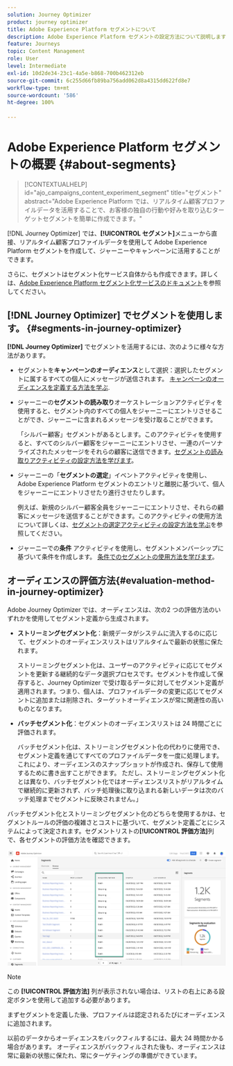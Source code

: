 ```yaml
---
solution: Journey Optimizer
product: journey optimizer
title: Adobe Experience Platform セグメントについて
description: Adobe Experience Platform セグメントの設定方法について説明します
feature: Journeys
topic: Content Management
role: User
level: Intermediate
exl-id: 10d2de34-23c1-4a5e-b868-700b462312eb
source-git-commit: 6c255d66fb89ba756add062d8a4315dd622fd8e7
workflow-type: tm+mt
source-wordcount: '586'
ht-degree: 100%

---
```


# Adobe Experience Platform セグメントの概要 {#about-segments}

>[!CONTEXTUALHELP]
>id="ajo_campaigns_content_experiment_segment"
>title="セグメント"
>abstract="Adobe Experience Platform では、リアルタイム顧客プロファイルデータを活用することで、お客様の独自の行動や好みを取り込むターゲットセグメントを簡単に作成できます。"

[!DNL Journey Optimizer] では、**[!UICONTROL セグメント]**&#x200B;メニューから直接、リアルタイム顧客プロファイルデータを使用して Adobe Experience Platform セグメントを作成して、ジャーニーやキャンペーンに活用することができます。

さらに、セグメントはセグメント化サービス自体からも作成できます。詳しくは、[Adobe Experience Platform セグメント化サービスのドキュメント](https://experienceleague.adobe.com/docs/experience-platform/segmentation/home.html?lang=ja)を参照してください。

## [!DNL Journey Optimizer] でセグメントを使用します。 {#segments-in-journey-optimizer}

**[!DNL Journey Optimizer]** でセグメントを活用するには、次のように様々な方法があります。

* セグメントを&#x200B;**キャンペーンのオーディエンス**&#x200B;として選択：選択したセグメントに属するすべての個人にメッセージが送信されます。 [キャンペーンのオーディエンスを定義する方法を学ぶ](../campaigns/create-campaign.md#define-the-audience-audience).

* ジャーニーの&#x200B;**セグメントの読み取り**&#x200B;オーケストレーションアクティビティを使用すると、セグメント内のすべての個人をジャーニーにエントリさせることができ、ジャーニーに含まれるメッセージを受け取ることができます。

   「シルバー顧客」セグメントがあるとします。このアクティビティを使用すると、すべてのシルバー顧客をジャーニーにエントリさせ、一連のパーソナライズされたメッセージをそれらの顧客に送信できます。[セグメントの読み取りアクティビティの設定方法を学びます](../building-journeys/read-segment.md#configuring-segment-trigger-activity)。

* ジャーニーの「**セグメントの選定**」イベントアクティビティを使用し、Adobe Experience Platform セグメントのエントリと離脱に基づいて、個人をジャーニーにエントリさせたり進行させたりします。

   例えば、新規のシルバー顧客全員をジャーニーにエントリさせ、それらの顧客にメッセージを送信することができます。このアクティビティの使用方法について詳しくは、[セグメントの選定アクティビティの設定方法を学ぶ](../building-journeys/segment-qualification-events.md)を参照してください。

* ジャーニーでの&#x200B;**条件** アクティビティを使用し、セグメントメンバーシップに基づいて条件を作成します。 [条件でのセグメントの使用方法を学びます](../building-journeys/condition-activity.md#using-a-segment)。

## オーディエンスの評価方法{#evaluation-method-in-journey-optimizer}

Adobe Journey Optimizer では、オーディエンスは、次の2 つの評価方法のいずれかを使用してセグメント定義から生成されます。

* **ストリーミングセグメント化**：新規データがシステムに流入するのに応じて、セグメントのオーディエンスリストはリアルタイムで最新の状態に保たれます。

   ストリーミングセグメント化は、ユーザーのアクティビティに応じてセグメントを更新する継続的なデータ選択プロセスです。セグメントを作成して保存すると、Journey Optimizer で受け取るデータに対してセグメント定義が 適用されます。つまり、個人は、プロファイルデータの変更に応じてセグメントに追加または削除され、ターゲットオーディエンスが常に関連性の高いものとなります。

* **バッチセグメント化**：セグメントのオーディエンスリストは 24 時間ごとに評価されます。

   バッチセグメント化は、ストリーミングセグメント化の代わりに使用でき、セグメント定義を通じてすべてのプロファイルデータを一度に処理します。 これにより、オーディエンスのスナップショットが作成され、保存して使用するために書き出すことができます。 ただし、ストリーミングセグメント化とは異なり、バッチセグメント化ではオーディエンスリストがリアルタイムで継続的に更新されず、バッチ処理後に取り込まれる新しいデータは次のバッチ処理までセグメントに反映されません。」

バッチセグメント化とストリーミングセグメント化のどちらを使用するかは、セグメントルールの評価の複雑さとコストに基づいて、セグメント定義ごとにシステムによって決定されます。セグメントリストの&#x200B;**[!UICONTROL 評価方法]**&#x200B;列で、各セグメントの評価方法を確認できます。

![](assets/evaluation-method.png)

>[!NOTE]
>
>この **[!UICONTROL 評価方法]** 列が表示されない場合は、リストの右上にある設定ボタンを使用して追加する必要があります。

まずセグメントを定義した後、プロファイルは認定されるたびにオーディエンスに追加されます。

以前のデータからオーディエンスをバックフィルするには、最大 24 時間かかる場合があります。 オーディエンスがバックフィルされた後も、オーディエンスは常に最新の状態に保たれ、常にターゲティングの準備ができています。
